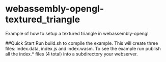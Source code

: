 # webassembly-opengl-textured_triangle
Example of how to setup a textured triangle in webassembly-opengl

##Quick Start
Run build.sh to compile the example. This will create three files: index.data, index.js and index.wasm.
To see the example run publish all the index.* files (4 total) into a subdirectory your webserver.
